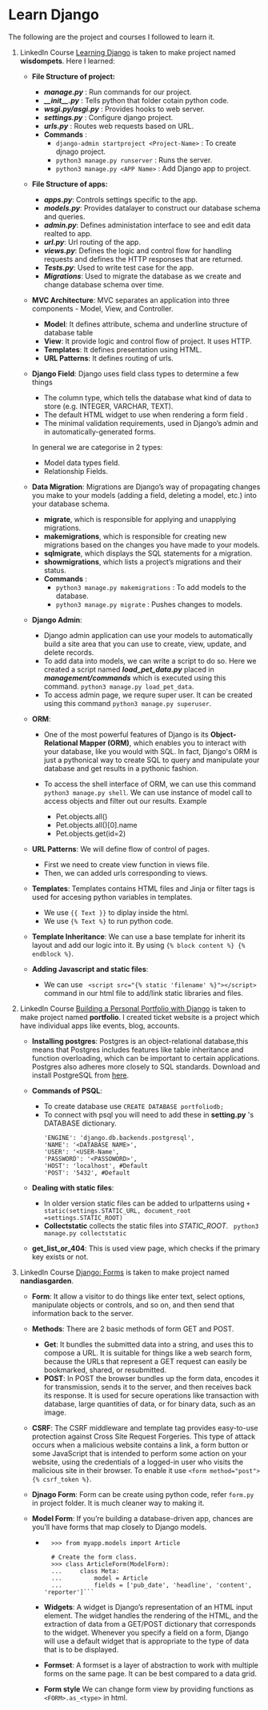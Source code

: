 # Learn Django

The following are the project and courses I followed to learn it.

1. LinkedIn Course [Learning Django](https://www.linkedin.com/learning/learning-django-2) is taken to make project named **wisdompets**.
Here I learned:
    - **File Structure of project:** 
        - ***manage.py*** : Run commands for our project.
        - ***\_\_init\_\_.py*** : Tells python that folder cotain python code.
        - ***wsgi.py/asgi.py*** : Provides hooks to web server.
        - ***settings.py*** : Configure django project.
        - ***urls.py*** : Routes web requests based on URL.
        - **Commands** :
            - `django-admin startproject <Project-Name>` : To create djnago project.
            - `python3 manage.py runserver` : Runs the server.
            - `python3 manage.py <APP Name>` : Add Django app to project.
    - **File Structure of apps:** 
        - ***apps.py***: Controls settings specific to the app.
        - ***models.py***: Provides datalayer to construct our database schema and queries.
        - ***admin.py***: Defines administation interface to see and edit data realted to app.
        - ***url.py***: Url routing of the app.
        - ***views.py***: Defines the logic and control flow for handling requests and defines the HTTP responses that are returned.
        - ***Tests.py***: Used to write test case for the app.
        - ***Migrations***: Used to migrate the database as we create and change database schema over time.
    - **MVC Architecture**: 
        MVC separates an application into three components - Model, View, and Controller. 
        - **Model**: It defines attribute, schema and underline structure of database table
        - **View**: It provide logic and control flow of project. It uses HTTP.
        - **Templates**: It defines presentation using HTML.
        - **URL Patterns**: It defines routing of urls.
    - **Django Field**:
        Django uses field class types to determine a few things
        - The column type, which tells the database what kind of data to store (e.g. INTEGER, VARCHAR, TEXT).
        - The default HTML widget to use when rendering a form field .
        - The minimal validation requirements, used in Django’s admin and in automatically-generated forms.

        In general we are categorise in 2 types:
        - Model data types field.
        - Relationship Fields.
    - **Data Migration**:
    Migrations are Django’s way of propagating changes you make to your models (adding a field, deleting a model, etc.) into your database schema. 
        - **migrate**, which is responsible for applying and unapplying migrations.
        - **makemigrations**, which is responsible for creating new migrations based on the changes you have made to your models.
        - **sqlmigrate**, which displays the SQL statements for a migration.
        - **showmigrations**, which lists a project’s migrations and their status.
        - **Commands** :
            - `python3 manage.py makemigrations` : To add models to the database.
            - `python3 manage.py migrate` : Pushes changes to models.
    
    - **Django Admin**:
        - Django admin application can use your models to automatically build a site area that you can use to create, view, update, and delete records.
        - To add data into models, we can write a script to do so. Here we created a script named ***load_pet_data.py*** placed in ***management/commands*** which is executed using this command.
        `python3 manage.py load_pet_data`.
        - To access admin page, we requre super user. It can be created using this command `python3 manage.py superuser`.
    - **ORM**:
        - One of the most powerful features of Django is its **Object-Relational Mapper (ORM)**, which enables you to interact with your database, like you would with SQL. In fact, Django's ORM is just a pythonical way to create SQL to query and manipulate your database and get results in a pythonic fashion.

        - To access the shell interface of ORM, we can use this command `python3 manage.py shell`. We can use instance of model call to access objects and filter out our results.
        Example
            - Pet.objects.all()
            - Pet.objects.all()[0].name
            - Pet.objects.get(id=2)
    - **URL Patterns**:
        We will define flow of control of pages. 
        - First we need to create view function in views file.
        - Then, we can added urls corresponding to views.

    - **Templates**:
        Templates contains HTML files and Jinja or filter tags is used for accesing python variables in templates.
        - We use `{{ Text }}` to diplay inside the html.
        - We use `{% Text %}` to run python code.

    - **Template Inheritance**:
        We can use a base template for inherit its layout and add our logic into it. By using ```{% block content %} {% endblock %}```.

    - **Adding Javascript and static files**:
        - We can use ` <script src="{% static 'filename' %}"></script>` command in our html file to add/link static libraries and files.

2. LinkedIn Course [Building a Personal Portfolio with Django](https://www.linkedin.com/learning/building-a-personal-portfolio-with-django) is taken to make project named **portfolio**.
    I created ticket website is a project which have individual apps like events, blog, accounts.
    - **Installing postgres**:
    Postgres is an object-relational database,this means that Postgres includes features like table inheritance and function overloading, which can be important to certain applications. Postgres also adheres more closely to SQL standards.
    Download and install PostgreSQL from [here](https://www.postgresql.org/download/).

    - **Commands of PSQL**:
        - To create database use `CREATE DATABASE portfoliodb;`
        - To connect with psql you will need to add these in **setting.py** 's DATABASE dictionary.
            ```        
            'ENGINE': 'django.db.backends.postgresql',
            'NAME': '<DATABASE NAME>',
            'USER': '<USER-Name',
            'PASSWORD': '<PASSOWORD>',
            'HOST': 'localhost', #Default
            'POST': '5432', #Default
            ```
    - **Dealing with static files**:
        - In older version static files can be added to urlpatterns using `+ static(settings.STATIC_URL, document_root =settings.STATIC_ROOT)`
        - **Collectstatic** collects the static files into *STATIC_ROOT*.
             ` python3 manage.py collectstatic`
    - **get_list_or_404**: This is used view page, which checks if the primary key exists or not.

3. LinkedIn Course [Django: Forms](https://www.linkedin.com/learning/django-forms) is taken to make project named **nandiasgarden**.   
    - **Form**: It allow a visitor to do things like enter text, select options, manipulate objects or controls, and so on, and then send that information back to the server.

    - **Methods**: There are 2 basic methods of form GET and POST.
        - **Get**: It bundles the submitted data into a string, and uses this to compose a URL. It is suitable for things like a web search form, because the URLs that represent a GET request can easily be bookmarked, shared, or resubmitted.
        - **POST**: In POST the browser bundles up the form data, encodes it for transmission, sends it to the server, and then receives back its response. It is used for secure operations like transaction with database, large quantities of data, or for binary data, such as an image.
    
    - **CSRF**: The CSRF middleware and template tag provides easy-to-use protection against Cross Site Request Forgeries. This type of attack occurs when a malicious website contains a link, a form button or some JavaScript that is intended to perform some action on your website, using the credentials of a logged-in user who visits the malicious site in their browser. 
    To enable it use `<form method="post">{% csrf_token %}`.

    - **Djnago Form**: Form can be create using python code, refer `form.py` in project folder. It is much cleaner way to making it.

    - **Model Form**: If you’re building a database-driven app, chances are you’ll have forms that map closely to Django models.
        - ```>>> from django.forms import ModelForm
            >>> from myapp.models import Article

            # Create the form class.
            >>> class ArticleForm(ModelForm):
            ...     class Meta:
            ...         model = Article
            ...         fields = ['pub_date', 'headline', 'content', 'reporter']```
          
        - **Widgets**: A widget is Django’s representation of an HTML input element. The widget handles the rendering of the HTML, and the extraction of data from a GET/POST dictionary that corresponds to the widget. Whenever you specify a field on a form, Django will use a default widget that is appropriate to the type of data that is to be displayed. 
    
        - **Formset**: A formset is a layer of abstraction to work with multiple forms on the same page. It can be best compared to a data grid.

        - **Form style** We can change form view by providing functions as `<FORM>.as_<type>` in html.